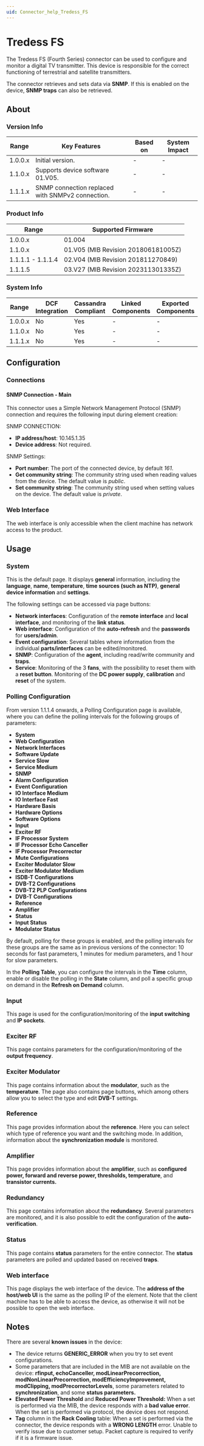 ```yaml
---
uid: Connector_help_Tredess_FS
---
```


# Tredess FS

The Tredess FS (Fourth Series) connector can be used to configure and monitor a digital TV transmitter. This device is responsible for the correct functioning of terrestrial and satellite transmitters.

The connector retrieves and sets data via **SNMP**. If this is enabled on the device, **SNMP traps** can also be retrieved.

## About

### Version Info

| **Range** | **Key Features**                                 | **Based on** | **System Impact** |
|-----------|--------------------------------------------------|--------------|-------------------|
| 1.0.0.x   | Initial version.                                 | -            | -                 |
| 1.1.0.x   | Supports device software 01.V05.                 | -            | -                 |
| 1.1.1.x   | SNMP connection replaced with SNMPv2 connection. | -            | -                 |

### Product Info

| Range     | Supported Firmware                  |
|-----------|-------------------------------------|
| 1.0.0.x   | 01.004                              |
| 1.1.0.x   | 01.V05 (MIB Revision 201806181005Z) |
| 1.1.1.1 - 1.1.1.4   | 02.V04 (MIB Revision 201811270849)  |
| 1.1.1.5   | 03.V27 (MIB Revision 202311301335Z)  |

### System Info

| Range     | DCF Integration     | Cassandra Compliant     | Linked Components     | Exported Components     |
|-----------|---------------------|-------------------------|-----------------------|-------------------------|
| 1.0.0.x   | No                  | Yes                     | -                     | -                       |
| 1.1.0.x   | No                  | Yes                     | -                     | -                       |
| 1.1.1.x   | No                  | Yes                     | -                     | -                       |

## Configuration

### Connections

#### SNMP Connection - Main

This connector uses a Simple Network Management Protocol (SNMP) connection and requires the following input during element creation:

SNMP CONNECTION:

- **IP address/host**: 10.145.1.35
- **Device address**: Not required.

SNMP Settings:

- **Port number**: The port of the connected device, by default *161*.
- **Get community string**: The community string used when reading values from the device. The default value is *public*.
- **Set community string**: The community string used when setting values on the device. The default value is *private*.

### Web Interface

The web interface is only accessible when the client machine has network access to the product.

## Usage

### System

This is the default page. It displays **general** information, including the **language**, **name**, **temperature**, **time sources (such as NTP)**, **general device information** and **settings**.

The following settings can be accessed via page buttons:

- **Network interfaces**: Configuration of the **remote interface** and **local interface**, and monitoring of the **link status**.
- **Web interface**: Configuration of the **auto-refresh** and the **passwords** for **users/admin**.
- **Event configuration**: Several tables where information from the individual **parts/interfaces** can be edited/monitored.
- **SNMP**: Configuration of the **agent**, including read/write community and **traps**.
- **Service**: Monitoring of the 3 **fans**, with the possibility to reset them with a **reset button**. Monitoring of the **DC power supply**, **calibration** and **reset** of the system.

### Polling Configuration

From version 1.1.1.4 onwards, a Polling Configuration page is available, where you can define the polling intervals for the following groups of parameters:

- **System**
- **Web Configuration**
- **Network Interfaces**
- **Software Update**
- **Service Slow**
- **Service Medium**
- **SNMP**
- **Alarm Configuration**
- **Event Configuration**
- **IO Interface Medium**
- **IO Interface Fast**
- **Hardware Basis**
- **Hardware Options**
- **Software Options**
- **Input**
- **Exciter RF**
- **IF Processor System**
- **IF Processor Echo Canceller**
- **IF Processor Precorrector**
- **Mute Configurations**
- **Exciter Modulator Slow**
- **Exciter Modulator Medium**
- **ISDB-T Configurations**
- **DVB-T2 Configurations**
- **DVB-T2 PLP Configurations**
- **DVB-T Configurations**
- **Reference**
- **Amplifier**
- **Status**
- **Input Status**
- **Modulator Status**

By default, polling for these groups is enabled, and the polling intervals for these groups are the same as in previous versions of the connector: 10 seconds for fast parameters, 1 minutes for medium parameters, and 1 hour for slow parameters.

In the **Polling Table**, you can configure the intervals in the **Time** column, enable or disable the polling in the **State** column, and poll a specific group on demand in the **Refresh on Demand** column.

### Input

This page is used for the configuration/monitoring of the **input switching** and **IP sockets**.

### Exciter RF

This page contains parameters for the configuration/monitoring of the **output frequency**.

### Exciter Modulator

This page contains information about the **modulator**, such as the **temperature**. The page also contains page buttons, which among others allow you to select the type and edit **DVB-T** settings.

### Reference

This page provides information about the **reference**. Here you can select which type of reference you want and the switching mode. In addition, information about the **synchronization module** is monitored.

### Amplifier

This page provides information about the **amplifier**, such as **configured power, forward and reverse power, thresholds, temperature**, and **transistor currents.**

### Redundancy

This page contains information about the **redundancy**. Several parameters are monitored, and it is also possible to edit the configuration of the **auto-verification**.

### Status

This page contains **status** parameters for the entire connector. The **status** parameters are polled and updated based on received **traps**.

### Web interface

This page displays the web interface of the device. The **address of the host/web UI** is the same as the polling IP of the element. Note that the client machine has to be able to access the device, as otherwise it will not be possible to open the web interface.

## Notes

There are several **known issues** in the device:

- The device returns **GENERIC_ERROR** when you try to set event configurations.
- Some parameters that are included in the MIB are not available on the device: **rfinput, echoCanceller, modLinearPrecorrection, modNonLinearPrecorrection, modEfficiencyImprovement, modClipping, modPrecorrectorLevels**, some parameters related to **synchronization**, and some **status parameters.**
- **Elevated Power Threshold** and **Reduced Power Threshold:** When a set is performed via the MIB, the device responds with a **bad value error**. When the set is performed via protocol, the device does not respond.
- **Tag** column in the **Rack Cooling** table: When a set is performed via the connector, the device responds with a **WRONG LENGTH** error. Unable to verify issue due to customer setup. Packet capture is required to verify if it is a firmware issue.
